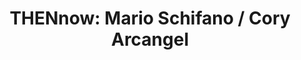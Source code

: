 ---
ee_id_show: '4129'
title: 'THENnow: Mario Schifano / Cory Arcangel'
url: thennow-mario-schifano-cory-arcangel
live_url:
year: '2014'
venue: MiArt (w/ Studio Marconi ’65 & Lisson Gallery)
state_country: Milan
type:
dates:
wwwnews:
wwweblast:
pitch: Really great experience working with Studio Marconi ’65 doing this show with
  the estate of Italian pop artist Mario Schifano.
ps:
layout: shows
---